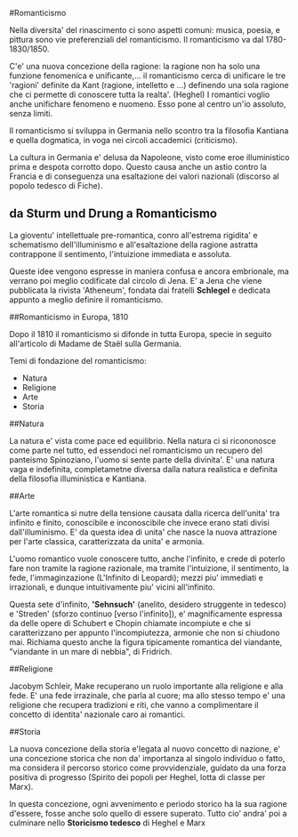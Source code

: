 #Romanticismo

Nella diversita' del rinascimento ci sono aspetti comuni: musica, poesia, e
pittura sono vie preferenziali del romanticismo.  Il romanticismo va dal
1780-1830/1850.

C'e' una nuova concezione della ragione: la ragione non ha solo una funzione
fenomenica e unificante,...  il romanticismo cerca di unificare le tre 'ragioni'
definite da Kant (ragione, intelletto e ...) definendo una sola ragione che ci
permette di conoscere tutta la realta'. (Heghel) I romantici voglio anche
unifichare fenomeno e nuomeno.  Esso pone al centro un'io assoluto, senza
limiti.

Il romanticismo si sviluppa in Germania nello scontro tra la filosofia Kantiana
e quella dogmatica, in voga nei circoli accademici (criticismo).


La cultura in Germania e' delusa da Napoleone, visto come eroe illuministico
prima e despota corrotto dopo.  Questo causa anche un astio contro la Francia e
di conseguenza una esaltazione dei valori nazionali (discorso al popolo tedesco
di Fiche).

## da Sturm und Drung a Romanticismo

La gioventu' intellettuale pre-romantica, conro all'estrema rigidita' e
schematismo dell'illuminismo e all'esaltazione della ragione astratta
contrappone il sentimento, l'intuizione immediata e assoluta.

Queste idee vengono espresse in maniera confusa e ancora embrionale, ma verrano
poi meglio codificate dal circolo di Jena.  E' a Jena che viene pubblicata la
rivista 'Atheneum', fondata dai fratelli **Schlegel** e dedicata appunto a
meglio definire il romanticismo.

##Romanticismo in Europa, 1810

Dopo il 1810 il romanticismo si difonde in tutta Europa, specie in seguito
all'articolo di Madame de Staël sulla Germania.

Temi di fondazione del romanticismo:

- Natura
- Religione
- Arte
- Storia

##Natura

La natura e' vista come pace ed equilibrio.  Nella natura ci si ricononosce come
parte nel tutto, ed essendoci nel romanticismo un recupero del panteismo
Spinoziano, l'uomo si sente parte della divinita'. E' una natura vaga e
indefinita, completametne diversa dalla natura realistica e definita della
filosofia illuministica e Kantiana.

##Arte

L'arte romantica si nutre della tensione causata dalla ricerca dell'unita'
tra infinito e finito, conoscibile e inconoscibile che invece erano stati
divisi dall'illuminismo. E' da questa idea di unita' che nasce la nuova
attrazione per l'arte classica, caratterizzata da unita' e armonia.

L'uomo romantico vuole conoscere tutto, anche l'infinito, e crede di poterlo
fare non tramite la ragione razionale, ma tramite l'intuizione, il sentimento,
la fede, l'immaginzazione (L'Infinito di Leopardi); mezzi piu' immediati e
irrazionali, e dunque intuitivamente piu' vicini all'infinito.

Questa sete d'infinito, **'Sehnsuch'** (anelito, desidero struggente in tedesco)
e 'Streden' (sforzo continuo [verso l'infinito]), e' magnificamente espressa da
delle opere di Schubert e Chopin chiamate incompiute e che si caratterizzano per
appunto l'incompiutezza, armonie che non si chiudono mai. Richiama questo anche
la figura tipicamente romantica del viandante, "viandante in un mare di nebbia",
di Fridrich.

##Religione

Jacobym Schleir, Make recuperano un ruolo importante alla religione e alla fede.
E' una fede irrazinale, che parla al cuore; ma allo stesso tempo e' una
religione che recupera tradizioni e riti, che vanno a complimentare il concetto
di identita' nazionale caro ai romantici.

##Storia

La nuova concezione della storia e'legata al nuovo concetto di nazione, e' una
concezione storica che non da' importanza al singolo individuo o fatto, ma
considera il percorso storico come provvidenziale, guidato da una forza positiva
di progresso (Spirito dei popoli per Heghel, lotta di classe per Marx).

In questa concezione, ogni avvenimento e periodo storico ha la sua ragione
d'essere, fosse anche solo quello di essere superato. Tutto cio' andra' poi a
culminare nello **Storicismo tedesco** di Heghel e Marx	
